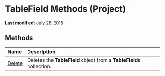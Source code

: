 
# TableField Methods (Project)

 **Last modified:** July 28, 2015


## Methods



|**Name**|**Description**|
|:-----|:-----|
| [Delete](b8bd5b48-4c64-898b-70d4-5b0ef5c02f19.md)|Deletes the  **TableField** object from a **TableFields** collection.|
